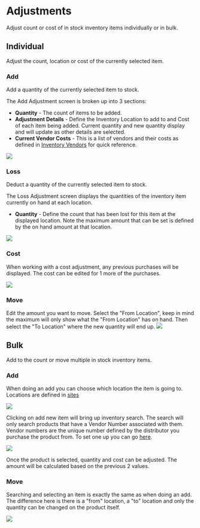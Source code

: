# Adjustments

Adjust count or cost of in stock inventory items individually or in bulk.




## Individual
Adjust the count, location or cost of the currently selected item.

### Add
Add a quantity of the currently selected item to stock.

The Add Adjustment screen is broken up into 3 sections:
- **Quantity** - The count of items to be added.
- **Adjustment Details** - Define the Inventory Location to add to and Cost of each item being added. Current quantity and new quantity display and will update as other details are selected.
- **Current Vendor Costs** - This is a list of vendors and their costs as defined in [Inventory Vendors](https://docs.wisesoftwareinc.com/enterprise/inventory/vendors) for quick reference.

     
 ![](https://wiselibrary.blob.core.windows.net/docs/Windows/IndividualAdjustment_add.png)
 
### Loss
Deduct a quantity of the currently selected item to stock.

The Loss Adjustment screen displays the quantities of the inventory item currently on hand at each location.
- **Quantity** - Define the count that has been lost for this item at the displayed location. Note the maximum amount that can be set is defined by the on hand amount at that location.
  
 ![](https://wiselibrary.blob.core.windows.net/docs/Windows/IndividualAdjustment_loss.png)

### Cost

  When working with a cost adjustment, any previous purchases will be displayed. The cost can be edited for 1 more of the purchases.
  
 ![](https://wiselibrary.blob.core.windows.net/docs/Windows/IndividualAdjustment_Cost.png)
  
### Move
  
 Edit the amount you want to move. Select the "From Location", keep in mind the maximum will only show what the "From Location" has on hand. Then select the "To Location" where the new quantity will end up.
 ![](https://wiselibrary.blob.core.windows.net/docs/Windows/IndividualAdjustment_Move.png)

## Bulk

Add to the count or move multiple in stock inventory items.

### Add

  When doing an add you can choose which location the item is going to. Locations are defined in [sites](https://docs.wisesoftwareinc.com/enterprise/inventory/settings/sites)
  
 ![](https://wiselibrary.blob.core.windows.net/docs/Windows/BulkAdjustment_Add.png)

Clicking on add new item will bring up inventory search. The search will only search products that have a Vendor Number associated with them. Vendor numbers are the unique number defined by the distributor you purchase the product from. To set one up you can go [here](https://docs.wisesoftwareinc.com/enterprise/inventory/vendors).

 ![](https://wiselibrary.blob.core.windows.net/docs/Windows/BulkAdjustment_Search.png)

Once the product is selected, quantity and cost can be adjusted. The amount will be calculated based on the previous 2 values.
 

### Move
  
  Searching and selecting an item is exactly the same as when doing an add. The difference here is there is a "from" location, a "to" location and only the quantity can be changed on the product itself.

 ![](https://wiselibrary.blob.core.windows.net/docs/Windows/BulkAdjustment_Move.png)
  

  
  



